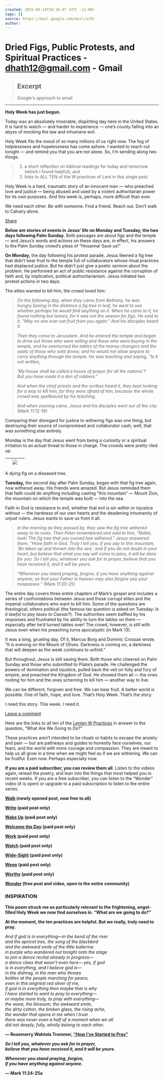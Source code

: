 ```yaml
---
created: 2025-04-14T18:18:47 (UTC -11:00)
tags: []
source: https://mail.google.com/mail/u/0/
author: 
---
```


# Dried Figs, Public Protests, and Spiritual Practices - dhath12@gmail.com - Gmail

> ## Excerpt
> Google's approach to email

---
**Holy Week has just begun.**

Today was an absolutely miserable, dispiriting day here in the United States. It is hard to watch — and harder to experience — one’s county falling into an abyss of mocking the law and inhumane evil.

Holy Week fits the mood of so many millions of us right now. The fog of helplessness and hopelessness has come ashore. I wanted to reach out tonight — and remind you that you are not alone. So, I’m sending along two things:

> 1) a short reflection on biblical readings for today and tomorrow (which I found helpful); and  
> 2) links to ALL TEN of the W practices of Lent in this single post.

Holy Week is a hard, traumatic story of an innocent man — who preached love and justice — being abused and used by a violent authoritarian power for its own purposes. And this week is, perhaps, more difficult than ever.

We need each other. Be with someone. Find a friend. Reach out. Don’t walk to Calvary alone.

[Share](https://substack.com/app-link/post?publication_id=47400&post_id=161340024&utm_source=substack&utm_medium=email&utm_content=share&utm_campaign=email-share&action=share&triggerShare=true&isFreemail=true&r=1ouz6o&token=eyJ1c2VyX2lkIjoxMDIyMjIyNDAsInBvc3RfaWQiOjE2MTM0MDAyNCwiaWF0IjoxNzQ0NjgyMzkwLCJleHAiOjE3NDcyNzQzOTAsImlzcyI6InB1Yi00NzQwMCIsInN1YiI6InBvc3QtcmVhY3Rpb24ifQ.kf2BrQ9OIIshZQ-yBsxNpFc_zkh1-JZCs6OvW7C-WT0)

**Below are stories of events in Jesus’ life on Monday and Tuesday, the two days following Palm Sunday.** Both passages are about figs and the temple — and Jesus’s words and actions on these days are, in effect, his answers to the Palm Sunday crowd’s pleas of “Hosanna! Save us!”

**On Monday,** the day following his protest parade, Jesus likened a fig tree that didn’t bear fruit to the temple full of collaborators whose ritual practices had displaced justice. But he didn’t just give a poetic sermon about the problem. He performed an act of public resistance against the corruption of faith and, by implication, political authoritarianism. Jesus initiated two protest actions in two days.

The elites wanted to kill him; the crowd loved him:

> _On the following day, when they came from Bethany, he was hungry.Seeing in the distance a fig tree in leaf, he went to see whether perhaps he would find anything on it. When he came to it, he found nothing but leaves, for it was not the season for figs. He said to it, “May no one ever eat fruit from you again.” And his disciples heard it._
> 
> _Then they came to Jerusalem. And he entered the temple and began to drive out those who were selling and those who were buying in the temple, and he overturned the tables of the money changers and the seats of those who sold doves; and he would not allow anyone to carry anything through the temple. He was teaching and saying, “Is it not written,_
> 
> _‘My house shall be called a house of prayer for all the nations’?  
> But you have made it a den of robbers.”_
> 
> _And when the chief priests and the scribes heard it, they kept looking for a way to kill him; for they were afraid of him, because the whole crowd was spellbound by his teaching._
> 
> _And when evening came, Jesus and his disciples went out of the city._ (Mark 11:12-19)

Comparing their disregard for justice to withering figs was one thing, but destroying their source of compromised and collaborator cash, well, that was something else entirely.

Monday is the day that Jesus went from being a curiosity or a spiritual irritation to an actual threat to those in charge. The crowds were pretty riled up.

|     | ![](https://ci3.googleusercontent.com/meips/ADKq_NaINPwwXq9e63beA0ZqUVO_SEul9vqs5fLAdKq_ZT0_dLEWkBp34xKb2HELeah9IiD_3qWbdQygzfpjQm8QMRBB7iS9neU2y7W1yhUl2HkwAtGsadEQ7-SICJrs-xShD6Bfx5bX3fIWmz78TdCSX-rp-eUiwCYLnNATwvAmjpXfdEQHFzv022hYmbgEwIIzGcV5pnZlvg0cNCEzAG-GIY1cAh-XtbTaMD6V2tMMaU4D8FNXr-5dydiRzI7Z1p4MYvyiri5cXJUAKRzg0JTcqbzZ8hUEznlnLevb-eaP7WZl3n3zTKiBFR2uTg=s0-d-e1-ft#https://substackcdn.com/image/fetch/w_1100,c_limit,f_auto,q_auto:good,fl_progressive:steep/https%3A%2F%2Fsubstack-post-media.s3.amazonaws.com%2Fpublic%2Fimages%2F0b5d5e54-646a-4aa3-9b36-d9270a99f0e6_724x483.heic) |     |
| --- | ---------------------------------------------------------------------------------------------------------------------------------------------------------------------------------------------------------------------------------------------------------------------------------------------------------------------------------------------------------------------------------------------------------------------------------------------------------------------------------------------------------------------------------------------------------------------------------------------------------- | --- |

A dying fig on a diseased tree.

**Tuesday,** the second day after Palm Sunday, began with that fig tree again, now withered away. His friends were amazed. But Jesus reminded them that faith could do anything including casting “this mountain” — Mount Zion, the mountain on which the temple was built — into the sea.

Faith in God is resistance to evil, whether that evil is sin within or injustice without — the hardness of our own hearts and the deadening inhumanity of unjust rulers. Jesus wants to save us from it all.

> _In the morning as they passed by, they saw the fig tree withered away to its roots. Then Peter remembered and said to him, “Rabbi, look! The fig tree that you cursed has withered.” Jesus answered them, “Have faith in God. Truly I tell you, if you say to this mountain, ‘Be taken up and thrown into the sea,’ and if you do not doubt in your heart, but believe that what you say will come to pass, it will be done for you. So I tell you, whatever you ask for in prayer, believe that you have received it, and it will be yours._
> 
> _“Whenever you stand praying, forgive, if you have anything against anyone; so that your Father in heaven may also forgive you your trespasses.”_ (Mark 11:20-25)

The entire day covers three entire chapters of Mark’s gospel and includes a series of confrontations between Jesus and those corrupt elites and the imperial collaborators who want to kill him. Some of the questions are theological, others political (the famous tax question is asked on Tuesday: _Is it lawful to pay taxes to Caesar?_). The authorities seem baffled by his responses and frustrated by his ability to turn the tables on them — especially after he’d turned tables over! The crowd, however, is still with Jesus even when his preaching turns apocalyptic (in Mark 13).

It was a long, grueling day. Of it, Marcus Borg and Dominic Crossan wrote, “It is evening on the Mount of Olives. Darkness is coming on, a darkness that will deepen as the week continues to unfold.”

But throughout, Jesus is still saving them. Both those who cheered on Palm Sunday and those who submitted to Pilate’s parade. He challenged the powers of domination and injustice, pulled back the veil on folly and fury of empire, and preached the Kingdom of God. He showed them all — the ones rooting for him and the ones scheming to kill him — another way to live.

We can be different, forgiven and free. We can bear fruit. A better world is possible. One of faith, hope, and love. That’s Holy Week. That’s the story.

I need this story. This week. I need it.

[Leave a comment](https://substack.com/app-link/post?publication_id=47400&post_id=161340024&utm_source=substack&utm_medium=email&isFreemail=true&comments=true&token=eyJ1c2VyX2lkIjoxMDIyMjIyNDAsInBvc3RfaWQiOjE2MTM0MDAyNCwiaWF0IjoxNzQ0NjgyMzkwLCJleHAiOjE3NDcyNzQzOTAsImlzcyI6InB1Yi00NzQwMCIsInN1YiI6InBvc3QtcmVhY3Rpb24ifQ.kf2BrQ9OIIshZQ-yBsxNpFc_zkh1-JZCs6OvW7C-WT0&r=1ouz6o&utm_campaign=email-half-magic-comments&action=post-comment)

Here are the links to all ten of the [Lenten W Practices](https://substack.com/redirect/c1c2cf40-a01f-4aa5-a9a1-3f42d6d6d5a7?j=eyJ1IjoiMW91ejZvIn0.xCUUX-G1mqOe_p0uPEybRD6sQoY3OtX97OlEZbEJxWg) in answer to the question, “What Are We Going to Do?”

These practices aren’t intended to be rituals or habits to escape the anxiety and pain — but are pathways and guides to honestly face ourselves, our fears, and the world with more courage and compassion. They are meant to help us all grow in a time when we might feel as if we are withering. We can be fruitful. Even now. Perhaps especially now.

**If you are a paid subscriber, you can review them all**. Listen to the videos again, reread the poetry, and lean into the things that most helped you in recent weeks. If you are a free subscriber, you can listen to the “Wonder” video (it is open) or upgrade to a paid subscription to listen to the entire series.

**[Walk](https://substack.com/redirect/a5fb126d-e245-49b0-bece-84cc5253909a?j=eyJ1IjoiMW91ejZvIn0.xCUUX-G1mqOe_p0uPEybRD6sQoY3OtX97OlEZbEJxWg) (newly opened post, now free to all)**

**[Write](https://substack.com/redirect/94f76114-2773-4a2a-9e9a-23dbca83b04f?j=eyJ1IjoiMW91ejZvIn0.xCUUX-G1mqOe_p0uPEybRD6sQoY3OtX97OlEZbEJxWg) (paid post only)**

**[Wake Up](https://substack.com/redirect/5172c900-0901-4738-900e-a19e62448de6?j=eyJ1IjoiMW91ejZvIn0.xCUUX-G1mqOe_p0uPEybRD6sQoY3OtX97OlEZbEJxWg) (paid post only)**

**[Welcome the Day](https://substack.com/redirect/9b831fe7-c578-4c6c-9ebe-715ca716eeb3?j=eyJ1IjoiMW91ejZvIn0.xCUUX-G1mqOe_p0uPEybRD6sQoY3OtX97OlEZbEJxWg) (paid post only)**

**[Work](https://substack.com/redirect/a6b68b09-1bf2-4a3d-8b66-b3909d366396?j=eyJ1IjoiMW91ejZvIn0.xCUUX-G1mqOe_p0uPEybRD6sQoY3OtX97OlEZbEJxWg) (paid post only)**

**[Watch](https://substack.com/redirect/5b45e9cf-d8a7-4f59-bd90-7c52127b175d?j=eyJ1IjoiMW91ejZvIn0.xCUUX-G1mqOe_p0uPEybRD6sQoY3OtX97OlEZbEJxWg) (paid post only)**

**[Wide-Sight](https://substack.com/redirect/5fe37ccd-30fa-45a9-b60a-d8df7ca2b900?j=eyJ1IjoiMW91ejZvIn0.xCUUX-G1mqOe_p0uPEybRD6sQoY3OtX97OlEZbEJxWg) (paid post only)**

**[Weep](https://substack.com/redirect/1039a93d-546e-4b33-abc0-7ab1f0238e35?j=eyJ1IjoiMW91ejZvIn0.xCUUX-G1mqOe_p0uPEybRD6sQoY3OtX97OlEZbEJxWg) (paid post only)**

**[Worthy](https://substack.com/redirect/4ce25261-6eca-482c-abf7-880afc204c22?j=eyJ1IjoiMW91ejZvIn0.xCUUX-G1mqOe_p0uPEybRD6sQoY3OtX97OlEZbEJxWg) (paid post only)**

**[Wonder](https://substack.com/redirect/1731e0ac-874e-41fc-a1bb-f883ae807deb?j=eyJ1IjoiMW91ejZvIn0.xCUUX-G1mqOe_p0uPEybRD6sQoY3OtX97OlEZbEJxWg) (free post and video, open to the entire community)**

### INSPIRATION

  
**This poem struck me as particularly relevant to the frightening, angst-filled Holy Week we now find ourselves in. “What are we going to do?”**

**At the moment, the ten practices are helpful. But we really, truly need to pray.**

_And if god is in everything—in the bend of the river  
and the apricot tree, the song of the blackbird  
and the awkward smile of the little ballerina  
in purple who wandered out tonight onto the stage  
to join a dance recital already in progress—  
a dance class that wasn’t even hers— yes, if god  
is in everything, and I believe god is—  
in the dishrag, in the man who throws  
bottles at the people marching for peace,  
even in this angriest red sliver of me,  
if god is in everything then maybe that is why  
I have started to want to pray to everything—  
or maybe more truly, to pray with everything—  
the wave, the blossom, the awkward smile,  
the dirty cotton, the broken glass, the rising ache,  
the wonder that opens in me when I trust  
there was never even a half of a moment when we all  
did not deeply, fully, wholly belong to each other._

**— Rosemerry Wahtola Trommer, [“How I’ve Started to Pray”](https://substack.com/redirect/20cca6d2-fe88-40e7-83b0-30361c77207b?j=eyJ1IjoiMW91ejZvIn0.xCUUX-G1mqOe_p0uPEybRD6sQoY3OtX97OlEZbEJxWg)**

_**So I tell you, whatever you ask for in prayer,  
believe that you have received it, and it will be yours.**_

_**Whenever you stand praying, forgive,  
if you have anything against anyone.**_

**— Mark 11:24-25a**

